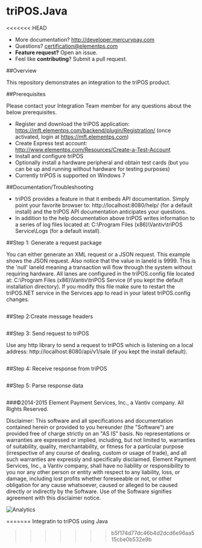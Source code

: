# triPOS.Java
<<<<<<< HEAD

* More documentation?  http://developer.mercurypay.com
* Questions?  certification@elementps.com
* **Feature request?** Open an issue.
* Feel like **contributing**?  Submit a pull request.

##Overview

This repository demonstrates an integration to the triPOS product.

##Prerequisites

Please contact your Integration Team member for any questions about the below prerequisites.

* Register and download the triPOS application: https://mft.elementps.com/backend/plugin/Registration/ (once activated, login at https://mft.elementps.com)
* Create Express test account: http://www.elementps.com/Resources/Create-a-Test-Account
* Install and configure triPOS
* Optionally install a hardware peripheral and obtain test cards (but you can be up and running without hardware for testing purposes)
* Currently triPOS is supported on Windows 7

##Documentation/Troubleshooting

* triPOS provides a feature in that it embeds API documentation.  Simply point your favorite browser to:  http://localhost:8080/help/ (for a default install) and the triPOS API documentation anticipates your questions.
* In addition to the help documentation above triPOS writes information to a series of log files located at:  C:\Program Files (x86)\Vantiv\triPOS Service\Logs (for a default install).

##Step 1: Generate a request package

You can either generate an XML request or a JSON request.  This example shows the JSON request.  Also notice that the value in laneId is 9999.  This is the 'null' laneId meaning a transaction will flow through the system without requiring hardware.  All lanes are configured in the triPOS.config file located at:  C:\Program Files (x86)\Vantiv\triPOS Service (if you kept the default installation directory).  If you modify this file make sure to restart the triPOS.NET service in the Services app to read in your latest triPOS.config changes.

```

```

##Step 2:Create message headers

```
```

##Step 3: Send request to triPOS

Use any http library to send a request to triPOS which is listening on a local address:  http://localhost:8080/api/v1/sale (if you kept the install default).

```
```

##Step 4: Receive response from triPOS



```

```

##Step 5: Parse response data


```

```

###©2014-2015 Element Payment Services, Inc., a Vantiv company. All Rights Reserved.

Disclaimer:
This software and all specifications and documentation contained herein or provided to you hereunder (the "Software") are provided free of charge strictly on an "AS IS" basis. No representations or warranties are expressed or implied, including, but not limited to, warranties of suitability, quality, merchantability, or fitness for a particular purpose (irrespective of any course of dealing, custom or usage of trade), and all such warranties are expressly and specifically disclaimed. Element Payment Services, Inc., a Vantiv company, shall have no liability or responsibility to you nor any other person or entity with respect to any liability, loss, or damage, including lost profits whether foreseeable or not, or other obligation for any cause whatsoever, caused or alleged to be caused directly or indirectly by the Software. Use of the Software signifies agreement with this disclaimer notice.

![Analytics](https://ga-beacon.appspot.com/UA-60858025-35/triPOS.Java/readme?pixel)


=======
Integratin to triPOS using Java
>>>>>>> b5f174d77dc46b4d2dcd6e96aa515cbe0b532e9b
